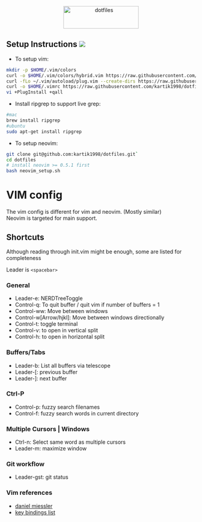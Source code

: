<p align="center"> <img src = "https://twilio-cms-prod.s3.amazonaws.com/images/7iwai15WuuZ-1YLS6UzvVdC4vtbpjLMIoG8kABoHmrNLML.width-808.png" alt="dotfiles" width=200 height=60> </p>

## Setup Instructions ![](https://img.shields.io/badge/dot-files-blue)

- To setup vim:

```bash
mkdir -p $HOME/.vim/colors
curl -o $HOME/.vim/colors/hybrid.vim https://raw.githubusercontent.com/kartik1998/dotfiles/master/vim/colors/hybrid.vim
curl -fLo ~/.vim/autoload/plug.vim --create-dirs https://raw.githubusercontent.com/junegunn/vim-plug/master/plug.vim
curl -o $HOME/.vimrc https://raw.githubusercontent.com/kartik1998/dotfiles/master/vim/.vimrc
vi +PlugInstall +qall
```

- Install ripgrep to support live grep: 

```bash
#mac
brew install ripgrep
#ubuntu
sudo apt-get install ripgrep
```
- To setup neovim:

```bash
git clone git@github.com:kartik1998/dotfiles.git`
cd dotfiles 
# install neovim >= 0.5.1 first
bash neovim_setup.sh
```

# VIM config

The vim config is different for vim and neovim. (Mostly similar) <br/>
Neovim is targeted for main support. 

## Shortcuts

Although reading through init.vim might be enough, some are listed for completeness

Leader is `<spacebar>`

### General

- Leader-e: NERDTreeToggle
- Control-q: To quit buffer / quit vim if number of buffers = 1
- Control-ww: Move between windows
- Control-w[Arrow/hjkl]: Move between windows directionally
- Control-t: toggle terminal
- Control-v: to open in vertical split
- Control-h: to open in horizontal split

### Buffers/Tabs

- Leader-b: List all buffers via telescope
- Leader-[: previous buffer
- Leader-]: next buffer

### Ctrl-P

- Control-p: fuzzy search filenames
- Control-f: fuzzy search words in current directory

### Multiple Cursors | Windows

- Ctrl-n: Select same word as multiple cursors
- Leader-m: maximize window

### Git workflow
- Leader-gst: git status


### Vim references

- [daniel miessler](https://danielmiessler.com/study/vim/)
- [key bindings list](https://hea-www.harvard.edu/~fine/Tech/vi.html)
